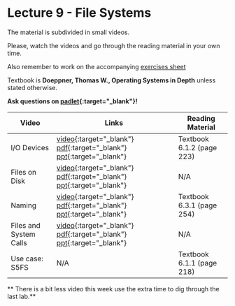 # Lecture 9 - File Systems

The material is subdivided in small videos.

Please, watch the videos and go through the reading material in your own time.

Also remember to work on the accompanying [exercises sheet](../exercises/EXERCISES9.html)

Textbook is **Doeppner, Thomas W., Operating Systems in Depth** unless stated otherwise.

**Ask questions on [padlet](https://uob.padlet.org/sanjayrawat/nndaw2bef7vf8jgr){:target="_blank"}!**

| Video                   | Links                     |        Reading Material                                                                                                                                                                                      |
|-------------------------|---------------------------|----------------------------------------------------------------------------------------------------------------------------------------------------------------------------------------------|
| I/O Devices | [video](){:target="_blank"}  [pdf](){:target="_blank"}  [ppt](){:target="_blank"}  | Textbook 6.1.2 (page 223) |
| Files on Disk | [video](){:target="_blank"}  [pdf](){:target="_blank"}  [ppt](){:target="_blank"}  | N/A |
| Naming | [video](){:target="_blank"}  [pdf](){:target="_blank"}  [ppt](){:target="_blank"}  | Textbook 6.3.1 (page 254) |
| Files and System Calls | [video](){:target="_blank"}  [pdf](){:target="_blank"}  [ppt](){:target="_blank"}  | N/A|
| Use case: S5FS | N/A  | Textbook 6.1.1 (page 218) |

** There is a bit less video this week use the extra time to dig through the last lab.**
